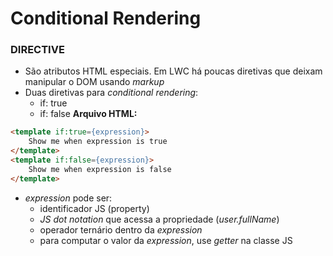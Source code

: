 # Conditional Rendering
### DIRECTIVE
- São atributos HTML especiais. Em LWC há poucas diretivas que deixam manipular o DOM usando *markup*
- Duas diretivas para *conditional rendering*:
  - if: true
  - if: false
**Arquivo HTML:**
```html
<template if:true={expression}>
	Show me when expression is true
</template>
<template if:false={expression}>
	Show me when expression is false
</template>
```
- *expression* pode ser:
  - identificador JS (property)
  - *JS dot notation* que acessa a propriedade (*user.fullName*)
  - operador ternário dentro da *expression*
  - para computar o valor da *expression*, use *getter* na classe JS
